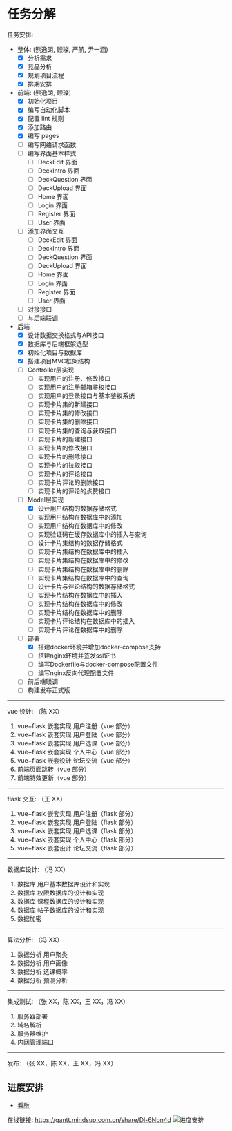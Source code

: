 # 任务分解

任务安排:

- 整体: (熊逸朗, 顾璨, 严航, 尹一涵)
  - [x] 分析需求
  - [x] 竞品分析
  - [x] 规划项目流程
  - [x] 排期安排
- 前端: (熊逸朗, 顾璨)
  - [x] 初始化项目
  - [x] 编写自动化脚本
  - [x] 配置 lint 规则
  - [x] 添加路由
  - [x] 编写 pages
  - [ ] 编写网络请求函数
  - [ ] 编写界面基本样式
    - [ ] DeckEdit 界面
    - [ ] DeckIntro 界面
    - [ ] DeckQuestion 界面
    - [ ] DeckUpload 界面
    - [ ] Home 界面
    - [ ] Login 界面
    - [ ] Register 界面
    - [ ] User 界面
  - [ ] 添加界面交互
    - [ ] DeckEdit 界面
    - [ ] DeckIntro 界面
    - [ ] DeckQuestion 界面
    - [ ] DeckUpload 界面
    - [ ] Home 界面
    - [ ] Login 界面
    - [ ] Register 界面
    - [ ] User 界面
  - [ ] 对接接口
  - [ ] 与后端联调

- 后端
  - [x] 设计数据交换格式与API接口
  - [x] 数据库与后端框架选型
  - [x] 初始化项目与数据库
  - [x] 搭建项目MVC框架结构
  - [ ] Controller层实现
    - [ ] 实现用户的注册、修改接口
    - [ ] 实现用户的注册邮箱鉴权接口
    - [ ] 实现用户的登录接口与基本鉴权系统
    - [ ] 实现卡片集的新建接口
    - [ ] 实现卡片集的修改接口
    - [ ] 实现卡片集的删除接口
    - [ ] 实现卡片集的查询与获取接口
    - [ ] 实现卡片的新建接口
    - [ ] 实现卡片的修改接口
    - [ ] 实现卡片的删除接口
    - [ ] 实现卡片的拉取接口
    - [ ] 实现卡片的评论接口
    - [ ] 实现卡片评论的删除接口
    - [ ] 实现卡片的评论的点赞接口
  - [ ] Model层实现
    - [x] 设计用户结构的数据存储格式
    - [ ] 实现用户结构在数据库中的添加
    - [ ] 实现用户结构在数据库中的修改
    - [ ] 实现验证码在缓存数据库中的插入与查询
    - [ ] 设计卡片集结构的数据存储格式
    - [ ] 实现卡片集结构在数据库中的插入
    - [ ] 实现卡片集结构在数据库中的修改
    - [ ] 实现卡片集结构在数据库中的删除
    - [ ] 实现卡片集结构在数据库中的查询
    - [ ] 设计卡片与评论结构的数据存储格式
    - [ ] 实现卡片结构在数据库中的插入
    - [ ] 实现卡片结构在数据库中的修改
    - [ ] 实现卡片结构在数据库中的删除
    - [ ] 实现卡片评论结构在数据库中的插入
    - [ ] 实现卡片评论在数据库中的删除
  - [ ] 部署
    - [x] 搭建docker环境并增加docker-compose支持
    - [ ] 搭建nginx环境并签发ssl证书
    - [ ] 编写Dockerfile与docker-compose配置文件
    - [ ] 编写nginx反向代理配置文件
  - [ ] 前后端联调
  - [ ] 构建发布正式版

---

vue 设计: （陈 XX）

1. vue+flask 嵌套实现 用户注册（vue 部分）
2. vue+flask 嵌套实现 用户登陆（vue 部分）
3. vue+flask 嵌套实现 用户选课（vue 部分）
4. vue+flask 嵌套实现 个人中心（vue 部分）
5. vue+flask 嵌套设计 论坛交流（vue 部分）
6. 前端页面跳转（vue 部分）
7. 前端特效更新（vue 部分）

---

flask 交互: （王 XX）

1. vue+flask 嵌套实现 用户注册（flask 部分）
2. vue+flask 嵌套实现 用户登陆（flask 部分）
3. vue+flask 嵌套实现 用户选课（flask 部分）
4. vue+flask 嵌套实现 个人中心（flask 部分）
5. vue+flask 嵌套设计 论坛交流（flask 部分）

---

数据库设计: （冯 XX）

1. 数据库 用户基本数据库设计和实现
2. 数据库 权限数据库的设计和实现
3. 数据库 课程数据库的设计和实现
4. 数据库 帖子数据库的设计和实现
5. 数据加密

---

算法分析: （冯 XX）

1. 数据分析 用户聚类
1. 数据分析 用户画像
1. 数据分析 选课概率
1. 数据分析 预测分析

---

集成测试: （张 XX，陈 XX，王 XX，冯 XX）

1. 服务器部署
2. 域名解析
3. 服务器维护
4. 内网管理端口

---

发布: （张 XX，陈 XX，王 XX，冯 XX）

## 进度安排

- [看版](https://github.com/xiong35/Flicker/projects/1)

在线链接: https://gantt.mindsup.com.cn/share/Dl-6Nbn4d
![进度安排](https://images.gitee.com/uploads/images/2021/0401/140545_b20b7e86_5267594.png "工作计划.png")
